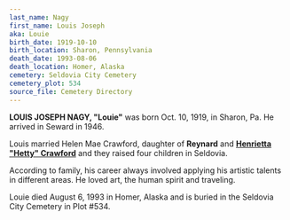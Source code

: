 ```yaml
---
last_name: Nagy
first_name: Louis Joseph
aka: Louie
birth_date: 1919-10-10
birth_location: Sharon, Pennsylvania
death_date: 1993-08-06
death_location: Homer, Alaska
cemetery: Seldovia City Cemetery
cemetery_plot: 534
source_file: Cemetery Directory
---
```

**LOUIS JOSEPH NAGY, "Louie"** was born Oct. 10, 1919, in Sharon, Pa. He arrived in Seward in 1946. 

Louis married Helen Mae Crawford, daughter of **Reynard** and [**Henrietta "Hetty" Crawford**](./Crawford_Hettie_M_Conrad.md) and they raised four children in Seldovia. 

According to family, his career always involved applying his artistic talents in different areas. He loved art, the human spirit and traveling. 

Louie died August 6, 1993 in Homer, Alaska and is buried in the Seldovia City Cemetery in Plot #534.


